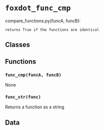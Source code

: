 # `foxdot_func_cmp`

compare_functions.py(funcA, funcB):

    returns True if the functions are identical

## Classes

## Functions

### `func_cmp(funcA, funcB)`

None

### `func_str(func)`

Returns a function as a string 

## Data

